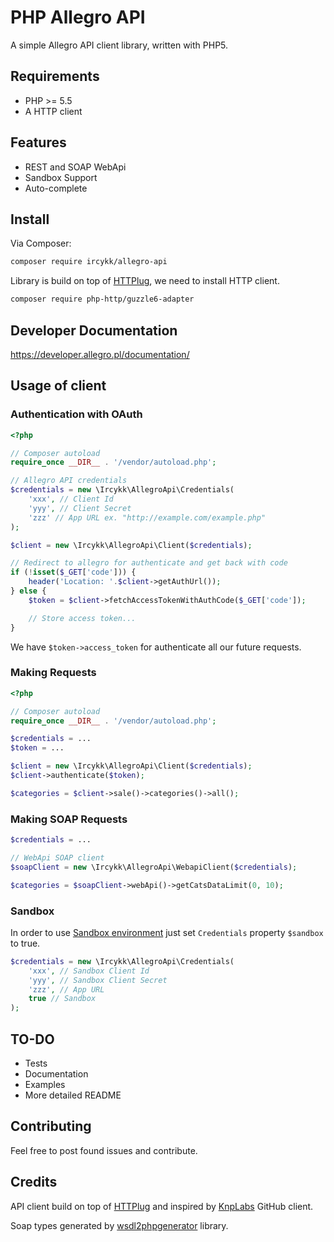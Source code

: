 # PHP Allegro API

A simple Allegro API client library, written with PHP5.

## Requirements
* PHP >= 5.5
* A HTTP client

## Features
* REST and SOAP WebApi
* Sandbox Support
* Auto-complete

## Install

Via Composer:

```bash
composer require ircykk/allegro-api
```

Library is build on top of [HTTPlug](http://httplug.io/), we need to install HTTP client.

```bash
composer require php-http/guzzle6-adapter
```

## Developer Documentation
https://developer.allegro.pl/documentation/

## Usage of client

### Authentication with OAuth

```php
<?php

// Composer autoload
require_once __DIR__ . '/vendor/autoload.php';

// Allegro API credentials
$credentials = new \Ircykk\AllegroApi\Credentials(
    'xxx', // Client Id
    'yyy', // Client Secret
    'zzz' // App URL ex. "http://example.com/example.php"
);

$client = new \Ircykk\AllegroApi\Client($credentials);

// Redirect to allegro for authenticate and get back with code
if (!isset($_GET['code'])) {
    header('Location: '.$client->getAuthUrl());
} else {
    $token = $client->fetchAccessTokenWithAuthCode($_GET['code']);

    // Store access token...
}
```

We have `$token->access_token` for authenticate all our future requests.

### Making Requests

```php
<?php

// Composer autoload
require_once __DIR__ . '/vendor/autoload.php';

$credentials = ...
$token = ...

$client = new \Ircykk\AllegroApi\Client($credentials);
$client->authenticate($token);

$categories = $client->sale()->categories()->all();
```

### Making SOAP Requests

```php
$credentials = ...

// WebApi SOAP client
$soapClient = new \Ircykk\AllegroApi\WebapiClient($credentials);

$categories = $soapClient->webApi()->getCatsDataLimit(0, 10);
```

### Sandbox

In order to use [Sandbox environment](https://allegro.pl.allegrosandbox.pl/) just set `Credentials` property `$sandbox` to true.
```php
$credentials = new \Ircykk\AllegroApi\Credentials(
    'xxx', // Sandbox Client Id
    'yyy', // Sandbox Client Secret
    'zzz', // App URL
    true // Sandbox
);
```

## TO-DO
* Tests
* Documentation
* Examples
* More detailed README

## Contributing
Feel free to post found issues and contribute.

## Credits
API client build on top of [HTTPlug](http://httplug.io/) and inspired by [KnpLabs](https://github.com/KnpLabs/) GitHub client.

Soap types generated by [wsdl2phpgenerator](https://github.com/wsdl2phpgenerator/wsdl2phpgenerator) library.